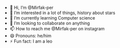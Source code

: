 - 👋 Hi, I’m @Mirfak-per
- 👀 I’m interested in a lot of things, history about stars
- 🌱 I’m currently learning Computer science
- 💞️ I’m looking to collaborate on anything
- 📫 How to reach me @Mirfak-per on instagram
- 😄 Pronouns: he/him
- ⚡ Fun fact: I am a leo

<!---
Mirfak-per/Mirfak-per is a ✨ special ✨ repository because its `README.md` (this file) appears on your GitHub profile.
You can click the Preview link to take a look at your changes.
--->
